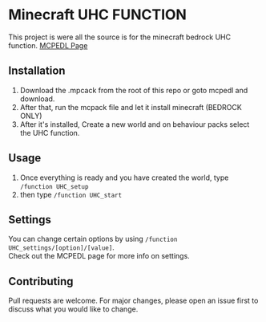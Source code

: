 # Minecraft UHC FUNCTION
This project is were all the source is for the minecraft bedrock UHC function. [MCPEDL Page](https://mcpedl.com/user/skybird23333)

## Installation

1. Download the .mpcack from the root of this repo or goto mcpedl and download.
2. After that, run the mcpack file and let it install minecraft (BEDROCK ONLY)
3. After it's installed, Create a new world and on behaviour packs select the UHC function.

## Usage

1. Once everything is ready and you have created the world, type `/function UHC_setup`
2. then type `/function UHC_start`

## Settings

You can change certain options by using `/function UHC_settings/[option]/[value]`.  
Check out the MCPEDL page for more info on settings.
## Contributing
Pull requests are welcome. For major changes, please open an issue first to discuss what you would like to change.
